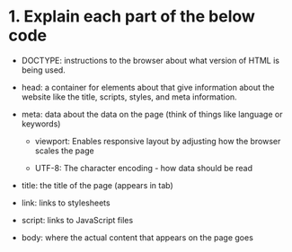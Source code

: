 # 1. Explain each part of the below code

  * DOCTYPE: instructions to the browser about what version of HTML is being used.

  * head: a container for elements about that give information about the website like the title, scripts, styles, and meta information. 

  * meta: data about the data on the page (think of things like language or keywords)

    * viewport: Enables responsive layout by adjusting how the browser scales the page

    * UTF-8: The character encoding - how data should be read

  * title: the title of the page (appears in tab)

  * link: links to stylesheets

  * script: links to JavaScript files

  * body: where the actual content that
   appears on the page goes